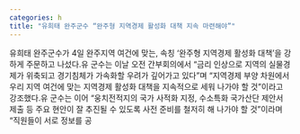 ```yaml
---
categories: h
title: "유희태 완주군수 “완주형 지역경제 활성화 대책 지속 마련해야”"
---
```

유희태 완주군수가 4일 완주지역 여건에 맞는, 속칭 ‘완주형 지역경제 활성화 대책’을 강하게 주문하고 나섰다.유 군수는 이날 오전 간부회의에서 “금리 인상으로 지역의 실물경제가 위축되고 경기침체가 가속화할 우려가 깊어가고 있다”며 “지역경제 부양 차원에서 우리 지역 여건에 맞는 지역경제 활성화 대책을 지속적으로 세워 나가야 할 것”이라고 강조했다.유 군수는 이어 “웅치전적지의 국가 사적화 지정, 수소특화 국가산단 제안서 제출 등 주요 현안이 잘 추진될 수 있도록 사전 준비를 철저히 해 나가야 할 것”이라며 “직원들이 서로 정보를 공